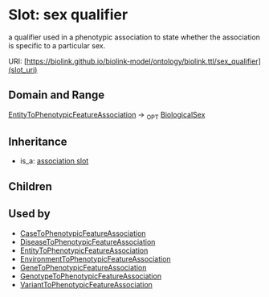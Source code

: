 # Slot: sex qualifier


a qualifier used in a phenotypic association to state whether the association is specific to a particular sex.

URI: [https://biolink.github.io/biolink-model/ontology/biolink.ttl/sex_qualifier](slot_uri)
## Domain and Range

[EntityToPhenotypicFeatureAssociation](EntityToPhenotypicFeatureAssociation.md) ->  <sub>OPT</sub> [BiologicalSex](BiologicalSex.md)
## Inheritance

 *  is_a: [association slot](association_slot.md)
## Children

## Used by

 * [CaseToPhenotypicFeatureAssociation](CaseToPhenotypicFeatureAssociation.md)
 * [DiseaseToPhenotypicFeatureAssociation](DiseaseToPhenotypicFeatureAssociation.md)
 * [EntityToPhenotypicFeatureAssociation](EntityToPhenotypicFeatureAssociation.md)
 * [EnvironmentToPhenotypicFeatureAssociation](EnvironmentToPhenotypicFeatureAssociation.md)
 * [GeneToPhenotypicFeatureAssociation](GeneToPhenotypicFeatureAssociation.md)
 * [GenotypeToPhenotypicFeatureAssociation](GenotypeToPhenotypicFeatureAssociation.md)
 * [VariantToPhenotypicFeatureAssociation](VariantToPhenotypicFeatureAssociation.md)
